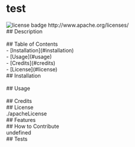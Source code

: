 # test
<img src="https://img.shields.io/badge/License-Apache%202.0-blue.svg" alt="license badge">
http://www.apache.org/licenses/<br />
## Description<br />
<br />
## Table of Contents<br />
- [Installation](#installation)<br />
- [Usage](#usage)<br />
- [Credits](#credits)<br />
- [License](#license)<br />
## Installation<br />
<br />
## Usage<br />
<br />
## Credits<br />
## License<br />
./apacheLicense<br />
## Features<br />
## How to Contribute<br />
undefined<br />
## Tests<br />

